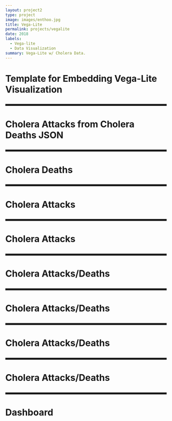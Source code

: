 ```yaml
---
layout: project2
type: project
image: images/enthoo.jpg
title: Vega-Lite
permalink: projects/vegalite
date: 2018
labels:
  - Vega-lite
  - Data Visualization
summary: Vega-Lite w/ Cholera Data.
---
```

<html lang="en">
<head>
  <meta charset="UTF-8">
  <title>Vega-Lite Demo</title>
  <script src="https://cdn.jsdelivr.net/npm/vega@4.2.0/build/vega.js"></script>
  <script src="https://cdn.jsdelivr.net/npm/vega-lite@3.0.0-rc6/build/vega-lite.js"></script>
  <script src="https://cdn.jsdelivr.net/npm/vega-embed@3.19.2/build/vega-embed.js"></script>
  <!--<link rel="stylesheet" href="https://cdnjs.cloudflare.com/ajax/libs/semantic-ui/2.2.2/semantic.min.css">-->
  <style media="screen">
    /* Add space between Vega-Embed links  */
    .vega-actions a {
      margin-right: 5px;
    }
  </style>
</head>
<body>
<h1>Template for Embedding Vega-Lite Visualization</h1>
<!-- Container for the visualization -->
<div class="ui fluid container">
<div id="vis"style="padding-bottom: 10px"></div>
</div>
<div>
  <div class="ui fluid container">
    <div style="border-style: solid"></div>
  </div>
</div>
<h1>Cholera Attacks from Cholera Deaths JSON</h1>
<div class="ui fluid container">
<div id="vis1"style="padding-bottom: 10px"></div>
</div>
<div>
  <div class="ui fluid container">
    <div style="border-style: solid"></div>
  </div>
</div>
<h1>Cholera Deaths</h1>
<div id="vis2"style="padding-bottom: 10px"></div>
<div>
  <div class="ui fluid container">
    <div style="border-style: solid"></div>
  </div>
</div>
<h1>Cholera Attacks</h1>
<div id="vis3"style="padding-bottom: 10px"></div>
<div>
  <div class="ui fluid container">
    <div style="border-style: solid"></div>
  </div>
</div>
<h1>Cholera Attacks</h1>
<div id="vis4"style="padding-bottom: 10px"></div>
<div>
  <div class="ui fluid container">
    <div style="border-style: solid"></div>
  </div>
</div>
<h1>Cholera Attacks/Deaths</h1>
<div id="vis5"style="padding-bottom: 10px"></div>
<div>
  <div class="ui fluid container">
    <div style="border-style: solid"></div>
  </div>
</div>
<h1>Cholera Attacks/Deaths</h1>
<div id="vis6"style="padding-bottom: 10px"></div>
<div>
  <div class="ui fluid container">
    <div style="border-style: solid"></div>
  </div>
</div>
<h1>Cholera Attacks/Deaths</h1>
<div id="vis7"style="padding-bottom: 10px"></div>
<div>
  <div class="ui fluid container">
    <div style="border-style: solid"></div>
  </div>
</div>
<h1>Cholera Attacks/Deaths</h1>
<div id="vis8"style="padding-bottom: 10px"></div>
<div>
  <div class="ui fluid container">
    <div style="border-style: solid"></div>
  </div>
</div>
<h1>Dashboard</h1>
<div id="vis9"style="padding-bottom: 10px"></div>
<script>

  // Assign the specification to a local variable vlSpec.
  var vlSpec = {
    "$schema": "https://vega.github.io/schema/vega-lite/v2.json",
    "data": {
      "values": [
        {"a": "C", "b": 2}, {"a": "C", "b": 7}, {"a": "C", "b": 4},
        {"a": "D", "b": 1}, {"a": "D", "b": 2}, {"a": "D", "b": 6},
        {"a": "E", "b": 8}, {"a": "E", "b": 4}, {"a": "E", "b": 7}
      ]
    },
    "mark": "bar",
    "encoding": {
      "y": {"field": "a", "type": "nominal"},
      "x": {
        "aggregate": "average", "field": "b", "type": "quantitative",
        "axis": {
          "title": "Average of b"
        }
      }
    }
  };
  var vlSpec1 = {
    "height": 400,
    "width": 750,
    "$schema": "https://vega.github.io/schema/vega-lite/v2.json",
    "data": {"url": "https://raw.githubusercontent.com/mserai/Cholera/master/CholeraDeaths.json"
    },
    "mark": {"type": "line", "color": "blue",
      "point": {"color": "red"}},
    "encoding": {
      "y": {"field": "Attack", "type": "quantitative"},
      "x": {
        "timeUnit": "yearmonthdate",
        "field": "Date",
        "type": "temporal"
      }
    }
  };
  var vlSpec2 = {
    /*"$schema": "https://vega.github.io/schema/vega-lite/v2.json",*/
    "height": 500,
    "width": 1000,
    "data": {"url": "https://raw.githubusercontent.com/mserai/Cholera/master/CholeraDeaths.json"
    },
    "mark": {"type": "line", "color": "blue",
      "point": {"color": "red"}},
    "encoding": {
      "y": {"field": "Death", "type": "quantitative"},
      "x": {
        "timeUnit": "yearmonthdate",
        "field": "Date",
        "type": "temporal"
      }
    }
  };

  var vlSpec3 = {
    "height": 400,
    "width": 1200,
    "$schema": "https://vega.github.io/schema/vega-lite/v2.json",
    "data": {"url": "https://raw.githubusercontent.com/mserai/Cholera/master/CholeraDeaths.json"
    },
    "mark": "bar",
    "encoding": {
      "y": {"field": "Attack", "type": "quantitative"},
      "x": {
        "timeUnit": "yearmonthdate",
        "field": "Date",
        "type": "temporal"
      }
    }
  };
  var vlSpec4 = {
    "height": 400,
    "width": 1200,
    "$schema": "https://vega.github.io/schema/vega-lite/v2.json",
    "data": {"url": "https://raw.githubusercontent.com/mserai/Cholera/master/choleraDeaths.tsv"
    },
    "mark": "bar",
    "encoding": {
      "x": {"field": "Attack", "type": "quantitative"},
      "y": {
        "timeUnit": "yearmonthdate",
        "field": "Date",
        "type": "temporal"
      }
    }
  };
  var vlSpec5 = {
    /*"$schema": "https://vega.github.io/schema/vega-lite/v2.json",*/
    "height": 500,
    "width": 1000,
    "data": {"url": "https://raw.githubusercontent.com/mserai/Cholera/master/CholeraDeaths.json"
    },
    "layer": [
        {
          "selection": {
            "brush": {
              "type": "interval",
              "encodings": ["x"]
            }
          },
      "mark": {
        "type": "line", "color": "blue",
        "point": { "color": "red" }
      },
      "encoding": {
        "y": { "field": "Death", "type": "quantitative" },
        "x": {
          "timeUnit": "yearmonthdate",
          "field": "Date",
          "type": "temporal"
        }
      },
          "opacity": {
            "condition": {
              "selection": "brush", "value": 1
            },
            "value": 0.7
          }

      },
      {
      "mark": {
        "type": "line", "color": "green",
        "point": { "color": "red" }
      },
      "encoding": {
        "y": { "field": "Attack", "type": "quantitative" },
        "x": {
          "timeUnit": "yearmonthdate",
          "field": "Date",
          "type": "temporal"
        }
      }
      },
      {
        "transform": [{
          "filter": {"selection": "brush"}
        }],
        "mark": {
          "type": "rule", "color": "black"
        },
        "encoding": {
          "y": { "aggregate": "mean", "field": "Attack", "type": "quantitative" },
        }
      },
      {
        "transform": [{
          "filter": {"selection": "brush"}
        }],
        "mark": {
          "type": "rule", "color": "black"
        },
        "encoding": {
          "y": { "aggregate": "mean", "field": "Death", "type": "quantitative" },
        }
      }
    ]
  };
  var vlSpec6 = {
    /*"$schema": "https://vega.github.io/schema/vega-lite/v2.json",*/
    "height": 500,
    "width": 1000,
    "data": {"url": "https://raw.githubusercontent.com/mserai/Cholera/master/CholeraDeaths.json"
    },
    "layer": [
      {
        "mark": {
          "type": "line", "color": "red",
          "point": { "color": "green" }
        },
        "encoding": {
          "y": { "field": "Death", "type": "quantitative" },
          "x": {
            "timeUnit": "yearmonthdate",
            "field": "Date",
            "type": "temporal"
          }
        }
      },
      {
        "mark": "bar",
        "encoding": {
          "y": { "field": "Attack", "type": "quantitative" },
          "x": {
            "timeUnit": "yearmonthdate",
            "field": "Date",
            "type": "temporal"
          }
        }
      }
    ]
  };
  var vlSpec7 = {
    "height": 500,
    "width": 1000,
    "$schema": "https://vega.github.io/schema/vega-lite/v2.json",
    "data": {"url": "https://raw.githubusercontent.com/mserai/Cholera/master/CholeraDeaths.json"
    },
    "layer": [
      {
        "mark": {"type": "bar", "color": "blue"},
        "encoding": {
          "y": { "field": "Death", "type": "quantitative" },
          "x": {
            "timeUnit": "yearmonthdate",
            "field": "Date",
            "type": "temporal"
          }
        }
      },
      {
        "mark": {"type": "bar", "color": "yellow"},
        "encoding": {
          "y": { "field": "Attack", "type": "quantitative" },
          "x": {
            "timeUnit": "yearmonthdate",
            "field": "Date",
            "type": "temporal"
          }
        }
      }
    ]
  };
  var vlSpec8 = {
    "height": 500,
    "width": 1000,
    "$schema": "https://vega.github.io/schema/vega-lite/v2.json",
    "data": {"url": "https://raw.githubusercontent.com/mserai/Cholera/master/CholeraDeaths.json"
    },
    "layer": [
      {
        "mark": {"type": "bar", "color": "blue"},
        "encoding": {
          "y": { "field": "Death", "type": "quantitative" },
          "x": {
            "timeUnit": "yearmonthdate",
            "field": "Date",
            "type": "temporal"
          },
          "opacity": {"value": 0.8 }
        }
      },
      {
        "mark": {"type": "bar", "color": "pink"},
        "encoding": {
          "y": { "field": "Attack", "type": "quantitative" },
          "x": {
            "timeUnit": "yearmonthdate",
            "field": "Date",
            "type": "temporal"
          },
          "opacity": {"value": 0.8 }
}
},
    ]
  };
  var vlSpec9 = {
    "$schema": "https://vega.github.io/schema/vega-lite/v2.json",
    "data": {"url": "https://raw.githubusercontent.com/mserai/Cholera/master/CholeraDeaths.json"
    },
    "hconcat": [{
      "repeat": {
        "column": [
          "Attack",
          "Death"
        ],
      },
      "spec": {
        "height": 400,
        "width": 600,
        "mark": "bar",
        "encoding": {
          "y": { "field": { "repeat": "column" }, "type": "quantitative" },
          "x": {
            "timeUnit": "yearmonthdate",
            "field": "Date",
            "type": "temporal"
          }
        }
      }
    }]

  };
  // Embed the visualization in the container with id `vis`
  vegaEmbed("#vis", vlSpec);
  vegaEmbed("#vis1", vlSpec1);
  vegaEmbed("#vis2", vlSpec2);
  vegaEmbed("#vis3", vlSpec3);
  vegaEmbed("#vis4", vlSpec4);
  vegaEmbed("#vis5", vlSpec5);
  vegaEmbed("#vis6", vlSpec6);
  vegaEmbed("#vis7", vlSpec7);
  vegaEmbed("#vis8", vlSpec8);
  vegaEmbed("#vis9", vlSpec9);
</script>
</body>
</html>
